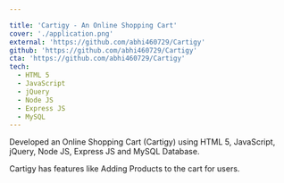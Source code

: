 ```yaml
---

title: 'Cartigy - An Online Shopping Cart'
cover: './application.png'
external: 'https://github.com/abhi460729/Cartigy'
github: 'https://github.com/abhi460729/Cartigy'
cta: 'https://github.com/abhi460729/Cartigy'
tech:
  - HTML 5
  - JavaScript
  - jQuery
  - Node JS
  - Express JS
  - MySQL
---
```


Developed an Online Shopping Cart (Cartigy) using HTML 5, JavaScript, jQuery, Node JS, Express JS and MySQL Database.

Cartigy has features like Adding Products to the cart for users.

